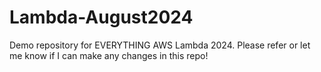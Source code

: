 # Lambda-August2024
Demo repository for EVERYTHING AWS Lambda 2024. Please refer or let me know if I can make any changes in this repo!
